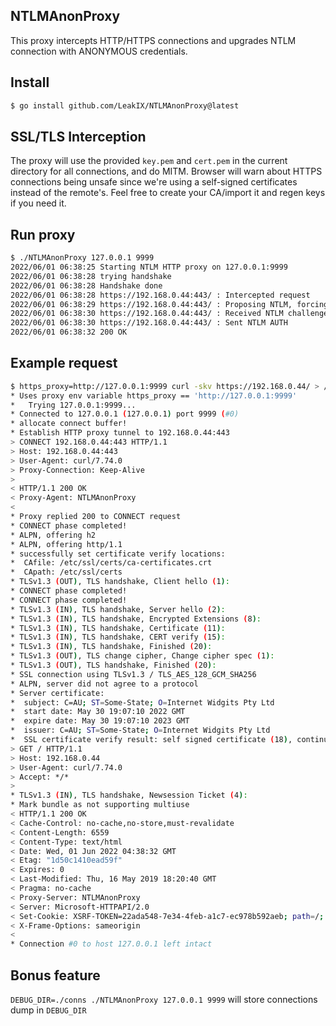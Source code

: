 ## NTLMAnonProxy

This proxy intercepts HTTP/HTTPS connections and upgrades NTLM connection with ANONYMOUS credentials.

## Install

```bash
$ go install github.com/LeakIX/NTLMAnonProxy@latest
```

## SSL/TLS Interception

The proxy will use the provided `key.pem` and `cert.pem` in the current directory for all connections, and do MITM.
Browser will warn about HTTPS connections being unsafe since we're using a self-signed certificates instead of the remote's.
Feel free to create your CA/import it and regen keys if you need it.

## Run proxy

```sh
$ ./NTLMAnonProxy 127.0.0.1 9999
2022/06/01 06:38:25 Starting NTLM HTTP proxy on 127.0.0.1:9999
2022/06/01 06:38:28 trying handshake
2022/06/01 06:38:28 Handshake done
2022/06/01 06:38:28 https://192.168.0.44:443/ : Intercepted request
2022/06/01 06:38:29 https://192.168.0.44:443/ : Proposing NTLM, forcing ANONYMOUS auth
2022/06/01 06:38:30 https://192.168.0.44:443/ : Received NTLM challenge
2022/06/01 06:38:30 https://192.168.0.44:443/ : Sent NTLM AUTH
2022/06/01 06:38:32 200 OK
```


## Example request

```sh
$ https_proxy=http://127.0.0.1:9999 curl -skv https://192.168.0.44/ > /dev/null
* Uses proxy env variable https_proxy == 'http://127.0.0.1:9999'
*   Trying 127.0.0.1:9999...
* Connected to 127.0.0.1 (127.0.0.1) port 9999 (#0)
* allocate connect buffer!
* Establish HTTP proxy tunnel to 192.168.0.44:443
> CONNECT 192.168.0.44:443 HTTP/1.1
> Host: 192.168.0.44:443
> User-Agent: curl/7.74.0
> Proxy-Connection: Keep-Alive
> 
< HTTP/1.1 200 OK
< Proxy-Agent: NTLMAnonProxy
< 
* Proxy replied 200 to CONNECT request
* CONNECT phase completed!
* ALPN, offering h2
* ALPN, offering http/1.1
* successfully set certificate verify locations:
*  CAfile: /etc/ssl/certs/ca-certificates.crt
*  CApath: /etc/ssl/certs
* TLSv1.3 (OUT), TLS handshake, Client hello (1):
* CONNECT phase completed!
* CONNECT phase completed!
* TLSv1.3 (IN), TLS handshake, Server hello (2):
* TLSv1.3 (IN), TLS handshake, Encrypted Extensions (8):
* TLSv1.3 (IN), TLS handshake, Certificate (11):
* TLSv1.3 (IN), TLS handshake, CERT verify (15):
* TLSv1.3 (IN), TLS handshake, Finished (20):
* TLSv1.3 (OUT), TLS change cipher, Change cipher spec (1):
* TLSv1.3 (OUT), TLS handshake, Finished (20):
* SSL connection using TLSv1.3 / TLS_AES_128_GCM_SHA256
* ALPN, server did not agree to a protocol
* Server certificate:
*  subject: C=AU; ST=Some-State; O=Internet Widgits Pty Ltd
*  start date: May 30 19:07:10 2022 GMT
*  expire date: May 30 19:07:10 2023 GMT
*  issuer: C=AU; ST=Some-State; O=Internet Widgits Pty Ltd
*  SSL certificate verify result: self signed certificate (18), continuing anyway.
> GET / HTTP/1.1
> Host: 192.168.0.44
> User-Agent: curl/7.74.0
> Accept: */*
> 
* TLSv1.3 (IN), TLS handshake, Newsession Ticket (4):
* Mark bundle as not supporting multiuse
< HTTP/1.1 200 OK
< Cache-Control: no-cache,no-store,must-revalidate
< Content-Length: 6559
< Content-Type: text/html
< Date: Wed, 01 Jun 2022 04:38:32 GMT
< Etag: "1d50c1410ead59f"
< Expires: 0
< Last-Modified: Thu, 16 May 2019 18:20:40 GMT
< Pragma: no-cache
< Proxy-Server: NTLMAnonProxy
< Server: Microsoft-HTTPAPI/2.0
< Set-Cookie: XSRF-TOKEN=22ada548-7e34-4feb-a1c7-ec978b592aeb; path=/; secure
< X-Frame-Options: sameorigin
< 
* Connection #0 to host 127.0.0.1 left intact
```

## Bonus feature

`DEBUG_DIR=./conns ./NTLMAnonProxy 127.0.0.1 9999` will store connections dump in `DEBUG_DIR`
